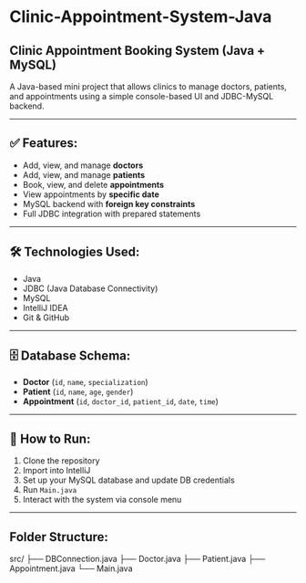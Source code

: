 # Clinic-Appointment-System-Java

## Clinic Appointment Booking System (Java + MySQL)

A Java-based mini project that allows clinics to manage doctors, patients, and appointments using a simple console-based UI and JDBC-MySQL backend.

---

## ✅ Features:
- Add, view, and manage **doctors**
- Add, view, and manage **patients**
- Book, view, and delete **appointments**
- View appointments by **specific date**
- MySQL backend with **foreign key constraints**
- Full JDBC integration with prepared statements

---

## 🛠️ Technologies Used:
- Java
- JDBC (Java Database Connectivity)
- MySQL
- IntelliJ IDEA
- Git & GitHub

---

## 🗄️ Database Schema:

- **Doctor** (`id`, `name`, `specialization`)
- **Patient** (`id`, `name`, `age`, `gender`)
- **Appointment** (`id`, `doctor_id`, `patient_id`, `date`, `time`)

---

## 🚀 How to Run:
1. Clone the repository  
2. Import into IntelliJ  
3. Set up your MySQL database and update DB credentials  
4. Run `Main.java`  
5. Interact with the system via console menu

---

## Folder Structure:
src/
├── DBConnection.java
├── Doctor.java
├── Patient.java
├── Appointment.java
└── Main.java
